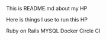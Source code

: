 This is README.md about my HP

Here is things I use to run this HP

Ruby on Rails
MYSQL
Docker
Circle CI


